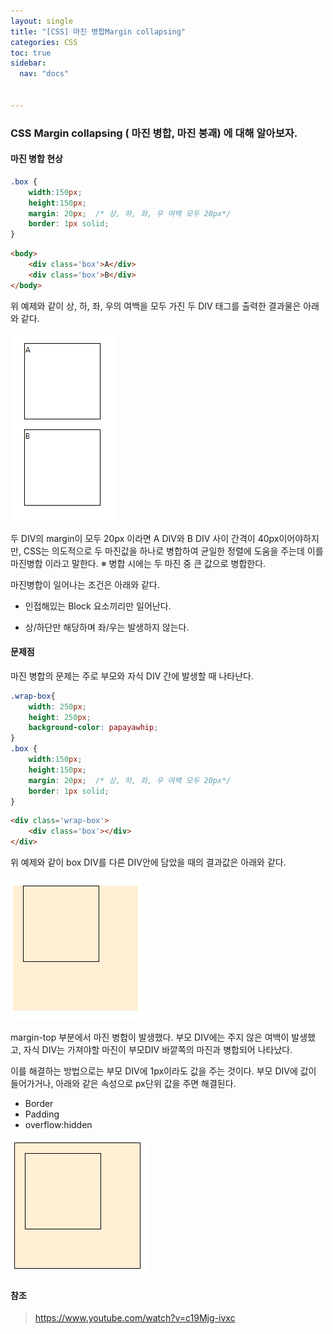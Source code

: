 ```yaml
---
layout: single
title: "[CSS] 마진 병합Margin collapsing"
categories: CSS
toc: true
sidebar:
  nav: "docs"


---
```


### CSS Margin collapsing ( 마진 병합, 마진 붕괘) 에 대해 알아보자.

#### 마진 병합 현상

```CSS
.box {
    width:150px;
    height:150px;
    margin: 20px;  /* 상, 하, 좌, 우 여백 모두 20px*/
    border: 1px solid;
}
```

```HTML
<body>
    <div class='box'>A</div>
    <div class='box'>B</div>
</body>
```

위 예제와 같이 상, 하, 좌, 우의 여백을 모두 가진 두 DIV 태그를 출력한 결과물은 아래와 같다.

![image-20221003201230343](..\images\2022-10-03-css-margin-collapsing\image-20221003201230343.png)

두 DIV의 margin이 모두 20px 이라면 A DIV와 B DIV 사이 간격이 40px이어야하지만, CSS는 의도적으로 두 마진값을 하나로 병합하여 균일한 정렬에 도움을 주는데 이를 마진병합 이라고 말한다.
※ 병합 시에는 두 마진 중 큰 값으로 병합한다.

마진병합이 일어나는 조건은 아래와 같다. 

- 인접해있는 Block 요소끼리만 일어난다.

- 상/하단만 해당하며 좌/우는 발생하지 않는다.

  

#### 문제점

마진 병합의 문제는 주로 부모와 자식 DIV 간에 발생할 때 나타난다.

```css
.wrap-box{
    width: 250px;
    height: 250px;
    background-color: papayawhip;
}
.box {
    width:150px;
    height:150px;
    margin: 20px;  /* 상, 하, 좌, 우 여백 모두 20px*/
    border: 1px solid;
}
```

```html
<div class='wrap-box'>
    <div class='box'></div>
</div>
```

위 예제와 같이 box DIV를 다른 DIV안에 담았을 때의 결과값은 아래와 같다.

![](..\images\2022-10-03-css-margin-collapsing\image-20221003221804462.png)

margin-top 부분에서 마진 병합이 발생했다.
부모 DIV에는 주지 않은 여백이 발생했고, 자식 DIV는 가져야할 마진이 부모DIV 바깥쪽의 마진과 병합되어 나타났다.

이를 해결하는 방법으로는 부모 DIV에 1px이라도 값을 주는 것이다.
부모 DIV에 값이 들어가거나, 아래와 같은 속성으로 px단위 값을 주면 해결된다.

- Border
- Padding
- overflow:hidden

![image-20221003223656662](..\images\2022-10-03-css-margin-collapsing\image-20221003223656662.png)



#### 참조

> https://www.youtube.com/watch?v=c19Mjg-ivxc